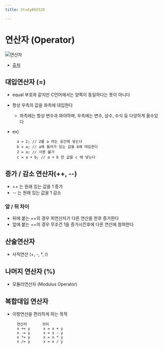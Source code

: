 ```yaml
---
title: Study092520

---
```


# 연산자 (Operator)

![연산자](../img/Operator.png)
* [출처](https://m.blog.naver.com/sharonichoya/220344787298)

## 대입연산자 (=)
* equal 부호와 같지만 C언어에서는 양쪽이 동일하다는 뜻이 아니다
* 항상 우측의 값을 좌측에 대입한다 
    * 좌측에는 항상 변수과 와야하며, 우측에는 변수, 상수, 수식 등 다양하게 올수있다 
* ex)

        a = 2; // 2를 a 라는 공간에 넣는다 
        b = a; // a에 들어가 있는 값을 b에 대입한다
        2 = a; // 사용 불가 
        c = a + b; // a + b 한 값을 c 에 넣는다

## 증가 / 감소 연산자(++, --)
* ++ 는 원래 있는 값을 1 증가
* -- 는 원래 있는 값을 1 감소 

### 앞 / 뒤 차이
* 뒤에 붙는 ++의 경우 피연산자가 다른 연산을 한후 증가한다
* 앞에 붙는 ++의 경우 무조건 1을 증가시킨후에 다른 연산에 참여한다

## 산술연산자
* 사칙연산 (+, -, *, /)

## 나머지 연산자 (%)
* 모듈러연산자 (Modulus Operator) 

## 복합대입 연산자 
* 이항연산을 편리하게 하는 목적
    
        연산자       의미 
        x += y      x = x + y
        x -= y      x = x - y
        x *= y      x = x * y
        x /= y      x = x / y       
